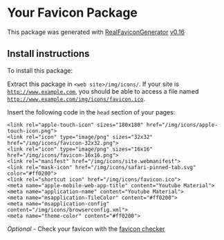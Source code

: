 # Your Favicon Package

This package was generated with [RealFaviconGenerator](https://realfavicongenerator.net/) [v0.16](https://realfavicongenerator.net/change_log#v0.16)

## Install instructions

To install this package:

Extract this package in <code>&lt;web site&gt;/img/icons/</code>. If your site is <code>http://www.example.com</code>, you should be able to access a file named <code>http://www.example.com/img/icons/favicon.ico</code>.

Insert the following code in the `head` section of your pages:

    <link rel="apple-touch-icon" sizes="180x180" href="/img/icons/apple-touch-icon.png">
    <link rel="icon" type="image/png" sizes="32x32" href="/img/icons/favicon-32x32.png">
    <link rel="icon" type="image/png" sizes="16x16" href="/img/icons/favicon-16x16.png">
    <link rel="manifest" href="/img/icons/site.webmanifest">
    <link rel="mask-icon" href="/img/icons/safari-pinned-tab.svg" color="#ff0200">
    <link rel="shortcut icon" href="/img/icons/favicon.ico">
    <meta name="apple-mobile-web-app-title" content="Youtube Material">
    <meta name="application-name" content="Youtube Material">
    <meta name="msapplication-TileColor" content="#ff0200">
    <meta name="msapplication-config" content="/img/icons/browserconfig.xml">
    <meta name="theme-color" content="#ff0200">

*Optional* - Check your favicon with the [favicon checker](https://realfavicongenerator.net/favicon_checker)